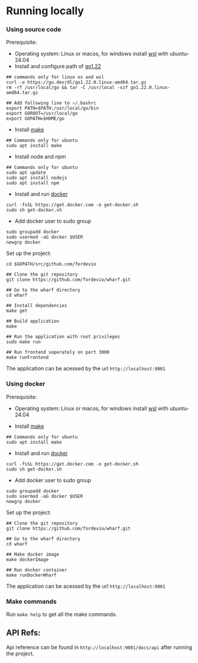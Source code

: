 # Running locally

### Using source code

Prerequisite:
* Operating system: Linux or macos, for windows install [wsl](https://learn.microsoft.com/en-us/windows/wsl/install)  with ubuntu-24.04
* Install and configure path of [go1.22](https://go.dev/doc/install)
```
## commands only for linux os and wsl
curl -o https://go.dev/dl/go1.22.0.linux-amd64.tar.gz
rm -rf /usr/local/go && tar -C /usr/local -xzf go1.22.0.linux-amd64.tar.gz

## Add following line to ~/.bashrc
export PATH=$PATH:/usr/local/go/bin
export GOROOT=/usr/local/go
export GOPATH=$HOME/go

```

* Install [make](https://ioflood.com/blog/install-make-command-linux/)
```
## Commands only for ubuntu
sudo apt install make
```
* Install node and npm
```
## Commands only for ubuntu
sudo apt update
sudo apt install nodejs
sudo apt install npm
```
* Install and run [docker](https://docs.docker.com/engine/install/)
```
curl -fsSL https://get.docker.com -o get-docker.sh
sudo sh get-docker.sh
```
* Add docker user to sudo group
```
sudo groupadd docker
sudo usermod -aG docker $USER
newgrp docker
```

Set up the project: 
```
cd $GOPATH/src/github.com/fordevio

## Clone the git repository
git clone https://github.com/fordevio/wharf.git

## Go to the wharf directory
cd wharf

## Install dependencies
make get

## Build application
make 

## Run the application with root privileges
sudo make run

## Run frontend seperately on port 3000
make runFrontend
```

The application can be acessed by the url `http://localhost:9001`

### Using docker

Prerequisite:
* Operating system: Linux or macos, for windows install [wsl](https://learn.microsoft.com/en-us/windows/wsl/install)  with ubuntu-24.04

* Install [make](https://ioflood.com/blog/install-make-command-linux/)
```
## Commands only for ubuntu
sudo apt install make
```
* Install and run [docker](https://docs.docker.com/engine/install/)
```
curl -fsSL https://get.docker.com -o get-docker.sh
sudo sh get-docker.sh
```
* Add docker user to sudo group
```
sudo groupadd docker
sudo usermod -aG docker $USER
newgrp docker
```

Set up the project:
```
## Clone the git repository
git clone https://github.com/fordevio/wharf.git

## Go to the wharf directory
cd wharf

## Make docker image
make dockerImage

## Run docker container
make runDockerWharf
```

The application can be acessed by the url `http://localhost:9001`

### Make commands
Run `make help` to get all the make commands.

## API Refs:
Api reference can be found in `http://localhost:9001/docs/api` after running the project.